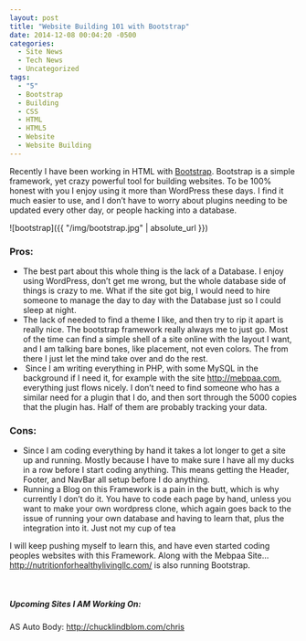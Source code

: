 ```yaml
---
layout: post
title: "Website Building 101 with Bootstrap"
date: 2014-12-08 00:04:20 -0500
categories:
  - Site News
  - Tech News
  - Uncategorized
tags:
  - "5"
  - Bootstrap
  - Building
  - CSS
  - HTML
  - HTML5
  - Website
  - Website Building
---
```


Recently I have been working in HTML with <a href="http://getbootstrap.com/" target="_blank">Bootstrap</a>. Bootstrap is a simple framework, yet crazy powerful tool for building websites. To be 100% honest with you I enjoy using it more than WordPress these days. I find it much easier to use, and I don&#8217;t have to worry about plugins needing to be updated every other day, or people hacking into a database.

![bootstrap]({{ "/img/bootstrap.jpg" | absolute_url }})


### Pros:

  * The best part about this whole thing is the lack of a Database. I enjoy using WordPress, don&#8217;t get me wrong, but the whole database side of things is crazy to me. What if the site got big, I would need to hire someone to manage the day to day with the Database just so I could sleep at night.
  * The lack of needed to find a theme I like, and then try to rip it apart is really nice. The bootstrap framework really always me to just go. Most of the time can find a simple shell of a site online with the layout I want, and I am talking bare bones, like placement, not even colors. The from there I just let the mind take over and do the rest.
  *  Since I am writing everything in PHP, with some MySQL in the background if I need it, for example with the site <a href="http://mebpaa.com" target="_blank">http://mebpaa.com</a>, everything just flows nicely. I don&#8217;t need to find someone who has a similar need for a plugin that I do, and then sort through the 5000 copies that the plugin has. Half of them are probably tracking your data.

### Cons:

  * Since I am coding everything by hand it takes a lot longer to get a site up and running. Mostly because I have to make sure I have all my ducks in a row before I start coding anything. This means getting the Header, Footer, and NavBar all setup before I do anything.
  * Running a Blog on this Framework is a pain in the butt, which is why currently I don&#8217;t do it. You have to code each page by hand, unless you want to make your own wordpress clone, which again goes back to the issue of running your own database and having to learn that, plus the integration into it. Just not my cup of tea

I will keep pushing myself to learn this, and have even started coding peoples websites with this Framework. Along with the Mebpaa Site&#8230;<a href="http://nutritionforhealthylivingllc.com/" target="_blank">http://nutritionforhealthylivingllc.com/</a> is also running Bootstrap.

&nbsp;

##### Upcoming Sites I AM Working On:

AS Auto Body: <a href="http://chucklindblom.com/chris" target="_blank">http://chucklindblom.com/chris</a>